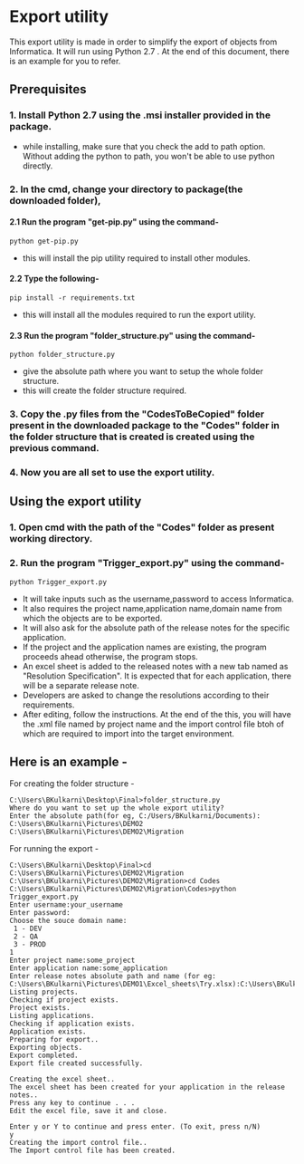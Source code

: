 # Export utility

This export utility is made in order to simplify the export of objects from Informatica. It will run using Python 2.7 .
At the end of this document, there is an example for you to refer.

## Prerequisites

### 1. Install Python 2.7 using the .msi installer provided in the package.
- while installing, make sure that you check the add to path option. Without adding the python to path, you won't be able to use python directly.
### 2. In the cmd, change your directory to package(the downloaded folder), 
####	2.1 Run the program "get-pip.py" using the command-
```
python get-pip.py
```
- this will install the pip utility required to install other modules.
####	2.2 Type the following- 
```
pip install -r requirements.txt
```
- this will install all the modules required to run the export utility.
####	2.3 Run the program "folder_structure.py" using the	command-
```
python folder_structure.py
```
- give the absolute path where you want to setup the whole folder structure.
- this will create the folder structure required.
### 3. Copy the .py files from the "CodesToBeCopied" folder present in the downloaded package to the "Codes" folder in the folder structure that is created is created using the previous command.
### 4. Now you are all set to use the export utility.

## Using the export utility

### 1. Open cmd with the path of the "Codes" folder as present working directory.
### 2. Run the program "Trigger_export.py" using the command-
```
python Trigger_export.py
```
- It will take inputs such as the username,password to access Informatica.
- It also requires the project name,application name,domain name from which the objects are to be exported.
- It will also ask for the absolute path of the release notes for the specific application.
- If the project and the application names are existing, the program proceeds ahead otherwise, the program stops.
- An excel sheet is added to the released notes with a new tab named as "Resolution Specification". It is expected that for each application, there will be a separate release note.
- Developers are asked to change the resolutions according to their requirements. 
- After editing, follow the instructions. At the end of the this, you will have the .xml file named by project name and the import control file btoh of which are required to import into the target environment.

## Here is an example - 

For creating the folder structure - 
```
C:\Users\BKulkarni\Desktop\Final>folder_structure.py
Where do you want to set up the whole export utility?
Enter the absolute path(for eg, C:/Users/BKulkarni/Documents):
C:\Users\BKulkarni\Pictures\DEMO2
C:\Users\BKulkarni\Pictures\DEMO2\Migration
```
For running the export - 
```
C:\Users\BKulkarni\Desktop\Final>cd C:\Users\BKulkarni\Pictures\DEMO2\Migration
C:\Users\BKulkarni\Pictures\DEMO2\Migration>cd Codes
C:\Users\BKulkarni\Pictures\DEMO2\Migration\Codes>python Trigger_export.py
Enter username:your_username
Enter password:
Choose the souce domain name:
 1 - DEV
 2 - QA
 3 - PROD
1
Enter project name:some_project
Enter application name:some_application
Enter release notes absolute path and name (for eg: C:\Users\BKulkarni\Pictures\DEMO1\Excel_sheets\Try.xlsx):C:\Users\BKulkarni\Pictures\DEMO1\Excel_sheets\Try.xlsx
Listing projects.
Checking if project exists.
Project exists.
Listing applications.
Checking if application exists.
Application exists.
Preparing for export..
Exporting objects.
Export completed.
Export file created successfully.

Creating the excel sheet..
The excel sheet has been created for your application in the release notes..
Press any key to continue . . .
Edit the excel file, save it and close.

Enter y or Y to continue and press enter. (To exit, press n/N)
y
Creating the import control file..
The Import control file has been created.
